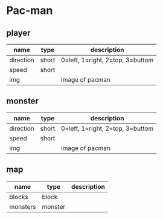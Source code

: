 # Pac-man

## player
|name |type |description |
|---|---|---|
|direction|short|0=left, 1=right, 2=top, 3=buttom|
|speed|short||
|img||image of pacman|




## monster
|name |type |description |
|---|---|---|
|direction|short|0=left, 1=right, 2=top, 3=buttom|
|speed|short||
|img||image of pacman|





## map
|name |type |description|
|---|---|---|
|blocks|block||
|monsters|monster||





